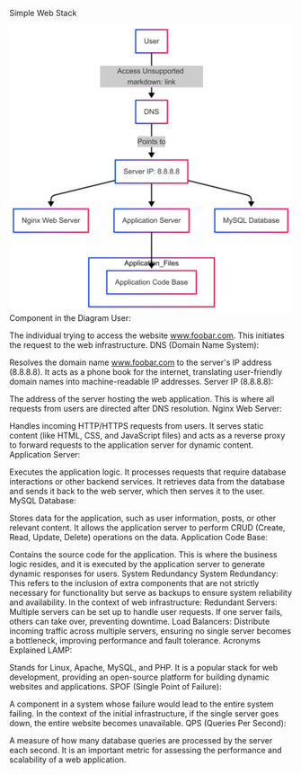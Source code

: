 Simple Web Stack

![image alt](https://github.com/lucyann78/holbertonschool-system_engineering-devops/blob/bd83c4fb49d11f5afd81820817f1bc25dc528c7c/Web%20Infrastructures%20Mermaid%20Diagram.png)
Component in the Diagram
User:

The individual trying to access the website www.foobar.com. This initiates the request to the web infrastructure.
DNS (Domain Name System):

Resolves the domain name www.foobar.com to the server's IP address (8.8.8.8). It acts as a phone book for the internet, translating user-friendly domain names into machine-readable IP addresses.
Server IP (8.8.8.8):

The address of the server hosting the web application. This is where all requests from users are directed after DNS resolution.
Nginx Web Server:

Handles incoming HTTP/HTTPS requests from users. It serves static content (like HTML, CSS, and JavaScript files) and acts as a reverse proxy to forward requests to the application server for dynamic content.
Application Server:

Executes the application logic. It processes requests that require database interactions or other backend services. It retrieves data from the database and sends it back to the web server, which then serves it to the user.
MySQL Database:

Stores data for the application, such as user information, posts, or other relevant content. It allows the application server to perform CRUD (Create, Read, Update, Delete) operations on the data.
Application Code Base:

Contains the source code for the application. This is where the business logic resides, and it is executed by the application server to generate dynamic responses for users.
System Redundancy
System Redundancy: This refers to the inclusion of extra components that are not strictly necessary for functionality but serve as backups to ensure system reliability and availability. In the context of web infrastructure:
Redundant Servers: Multiple servers can be set up to handle user requests. If one server fails, others can take over, preventing downtime.
Load Balancers: Distribute incoming traffic across multiple servers, ensuring no single server becomes a bottleneck, improving performance and fault tolerance.
Acronyms Explained
LAMP:

Stands for Linux, Apache, MySQL, and PHP. It is a popular stack for web development, providing an open-source platform for building dynamic websites and applications.
SPOF (Single Point of Failure):

A component in a system whose failure would lead to the entire system failing. In the context of the initial infrastructure, if the single server goes down, the entire website becomes unavailable.
QPS (Queries Per Second):

A measure of how many database queries are processed by the server each second. It is an important metric for assessing the performance and scalability of a web application.
